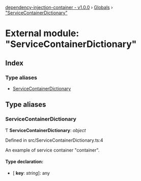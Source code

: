 [dependency-injection-container - v1.0.0](../README.md) › [Globals](../globals.md) › ["ServiceContainerDictionary"](_servicecontainerdictionary_.md)

# External module: "ServiceContainerDictionary"

## Index

### Type aliases

* [ServiceContainerDictionary](_servicecontainerdictionary_.md#servicecontainerdictionary)

## Type aliases

###  ServiceContainerDictionary

Ƭ **ServiceContainerDictionary**: *object*

Defined in src/ServiceContainerDictionary.ts:4

An example of service container "container".

#### Type declaration:

* \[ **key**: *string*\]: any
